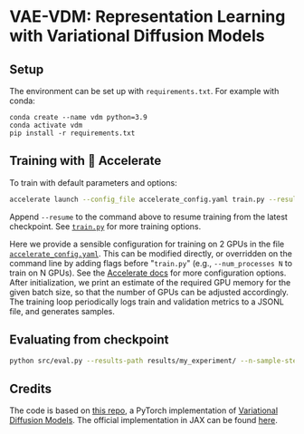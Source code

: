 # VAE-VDM: Representation Learning with Variational Diffusion Models

## Setup

The environment can be set up with `requirements.txt`. For example with conda:

```
conda create --name vdm python=3.9
conda activate vdm
pip install -r requirements.txt
```


## Training with  🤗 Accelerate

To train with default parameters and options:

```bash
accelerate launch --config_file accelerate_config.yaml train.py --results-path results/my_experiment/
```

Append `--resume` to the command above to resume training from the latest checkpoint. 
See [`train.py`](train.py) for more training options.

Here we provide a sensible configuration for training on 2 GPUs in the file 
[`accelerate_config.yaml`](accelerate_config.yaml). This can be modified directly, or overridden 
on the command line by adding flags before "`train.py`" (e.g., `--num_processes N` 
to train on N GPUs).
See the [Accelerate docs](https://huggingface.co/docs/accelerate/index) for more configuration options.
After initialization, we print an estimate of the required GPU memory for the given 
batch size, so that the number of GPUs can be adjusted accordingly.
The training loop periodically logs train and validation metrics to a JSONL file,
and generates samples.


## Evaluating from checkpoint

```bash
python src/eval.py --results-path results/my_experiment/ --n-sample-steps 1000
```


## Credits

The code is based on [this repo](https://github.com/addtt/variational-diffusion-models), a PyTorch implementation of [Variational Diffusion Models](https://arxiv.org/abs/2107.00630). The official implementation in JAX can be found [here](https://github.com/google-research/vdm).
